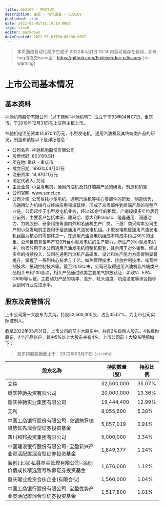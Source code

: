 ```yaml
---
title: 603109 - 神驰机电
description: 主板 - 电气设备 - 603109
published: true
date: 2022-05-01T18:14:10.000Z
tags: stock
editor: markdown
dateCreated: 2022-01-01T00:00:00.000Z
---
```


> 本页面由自动化程序生成于 2022年5月1日 18:14
> 内容可能存在错误，如有bug请提交issue至：https://github.com/Eroleice/doc-pi/issues
{.is-warning}

# 上市公司基本情况

## 基本资料

神驰机电股份有限公司（以下简称“神驰机电”）成立于1993年04月07日，重庆市。于2019年12月31日在上交所主板上市。

神驰机电注册资本14,970.11万元，小型发电机，通用汽油机及其终端类产品的研发，制造和销售以下是详细信息：

- 公司名称: 神驰机电股份有限公司
- 股票代码: 603109.SH
- 所在地: 重庆 - 重庆市
- 成立日期: 1993年04月07日
- 注册资本: 14,970.11万元
- 法定代表人: 艾纯
- 主营业务: 小型发电机，通用汽油机及其终端类产品的研发，制造和销售
- 公司官网: www.senci.cn
- 公司介绍: 公司依托小型电机、通用汽油机等核心零部件的研发、制造优势，向通用动力机械行业终端应用领域延伸，形成了从零部件到终端产品的完整产业链。公司起步于小型发电机业务，经过20余年的积累，产销规模多年位居行业前列，主要客户包括本田、雅马哈、意大利Pramac、隆鑫通用、润通动力、力帆股份、泰豪科技等国内外知名通机生产厂商。下游厂商采购本公司生产的小型发电机主要用于组装通用汽油发电机组。小型发电机是通用汽油发电机组最为核心的零部件之一，在通用汽油发电机组成本构成中约占30%的比重。公司目前具备年产120万台小型发电机的生产能力，所生产的小型发电机中，约15%用于本公司通用汽油发电机组整机配套，其余用于对外销售。经过多年的持续投入，公司在通用汽油机产品研发、设计和生产能力方面得到显著提升，掌握了一系列核心技术与工艺，如热管理技术、排放控制技术、噪音控制技术、振动控制技术等。截至2018年末，公司已取得通用汽油机及终端类产品相关专利100余项，相关产品通过欧美主要尾气排放认证，如欧V、EPA、CARB等认证。主要动力产品的功率、温升、缸头温度、机油温度等综合指标达到同行业先进水平。


## 股东及高管情况

上市公司第一大股东为艾纯，持股52,500,000股，占比35.07%，为上市公司实际控制人。

截至2022年03月31日，上市公司的前十大股东中，共有2名自然人股东，4名机构股东，4个产品账户，其中5%以上大股东共有4名。上市公司前十大股东明细如下：

> 股东持股数据截止于：2022年03月31日
{.is-info}

| 股东名称 | 持股数量（股） | 持股比例 |
| --- | --- | --- |
| 艾纯 | 52,500,000 | 35.07% |
| 重庆神驰投资有限公司 | 20,000,000 | 13.36% |
| 重庆神驰实业集团有限公司 | 19,444,400 | 12.99% |
| 艾利 | 8,055,600 | 5.38% |
| 中国工商银行股份有限公司-交银施罗德趋势优先混合型证券投资基金 | 5,857,019 | 3.91% |
| 四川和邦投资集团有限公司 | 5,000,000 | 3.34% |
| 中国建设银行股份有限公司-宝盈新兴产业灵活配置混合型证券投资基金 | 1,849,377 | 1.24% |
| 海创(上海)私募基金管理有限公司-海创价值成长精选壹号私募证券投资基金 | 1,676,000 | 1.12% |
| 重庆曜业投资合伙企业(有限合伙) | 1,560,000 | 1.04% |
| 中国工商银行股份有限公司-宝盈优势产业灵活配置混合型证券投资基金 | 1,517,800 | 1.01% |




